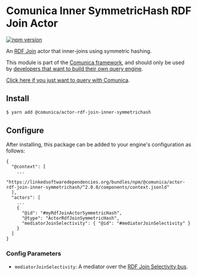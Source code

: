 # Comunica Inner SymmetricHash RDF Join Actor

[![npm version](https://badge.fury.io/js/%40comunica%2Factor-rdf-join-inner-symmetrichash.svg)](https://www.npmjs.com/package/@comunica/actor-rdf-join-inner-symmetrichash)

An [RDF Join](https://github.com/comunica/comunica/tree/master/packages/bus-rdf-join) actor that inner-joins using symmetric hashing.

This module is part of the [Comunica framework](https://github.com/comunica/comunica),
and should only be used by [developers that want to build their own query engine](https://comunica.dev/docs/modify/).

[Click here if you just want to query with Comunica](https://comunica.dev/docs/query/).

## Install

```bash
$ yarn add @comunica/actor-rdf-join-inner-symmetrichash
```

## Configure

After installing, this package can be added to your engine's configuration as follows:
```text
{
  "@context": [
    ...
    "https://linkedsoftwaredependencies.org/bundles/npm/@comunica/actor-rdf-join-inner-symmetrichash/^2.0.0/components/context.jsonld"  
  ],
  "actors": [
    ...
    {
      "@id": "#myRdfJoinActorSymmetricHash",
      "@type": "ActorRdfJoinSymmetricHash",
      "mediatorJoinSelectivity": { "@id": "#mediatorJoinSelectivity" }
    }
  ]
}
```

### Config Parameters

* `mediatorJoinSelectivity`: A mediator over the [RDF Join Selectivity bus](https://github.com/comunica/comunica/tree/master/packages/bus-rdf-join-selectivity).
